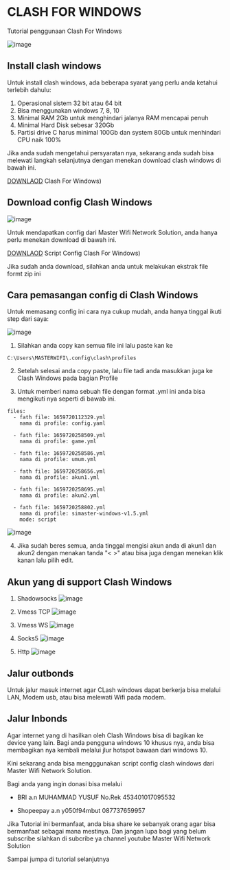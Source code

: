 # CLASH FOR WINDOWS
Tutorial penggunaan  Clash For Windows

![image](https://user-images.githubusercontent.com/46000841/183148124-3182739a-e950-4abf-bfbf-51df2a6940fa.png)

## Install clash windows
Untuk install clash windows, ada beberapa syarat yang perlu anda ketahui terlebih dahulu:

1. Operasional sistem 32 bit atau 64 bit
2. Bisa menggunakan windows 7, 8, 10
3. Minimal RAM 2Gb untuk menghindari jalanya RAM mencapai penuh
4. Minimal Hard Disk sebesar 320Gb
5. Partisi drive C harus minimal 100Gb dan system 80Gb untuk menhindari CPU naik 100%

Jika anda sudah mengetahui persyaratan nya, sekarang anda sudah bisa melewati langkah selanjutnya dengan menekan download clash windows di bawah ini.

[DOWNLAOD](https://mwns.github.io) Clash For Windows)

## Download config Clash Windows

![image](https://user-images.githubusercontent.com/46000841/183148218-7ae52d64-f8c6-4955-a71d-8605cc14972c.png)

Untuk mendapatkan config dari Master Wifi Network Solution, anda hanya perlu menekan download di bawah ini.

[DOWNLAOD](https://mwns.github.io) Script Config Clash For Windows)

Jika sudah anda download, silahkan anda untuk melakukan ekstrak file formt zip ini

## Cara pemasangan config di Clash Windows
Untuk memasang config ini cara nya cukup mudah, anda hanya tinggal ikuti step dari saya:

![image](https://user-images.githubusercontent.com/46000841/183147778-4ed52067-5138-4001-b2d9-ebdb59e0daa5.png)

1. Silahkan anda copy kan semua file ini lalu paste kan ke
```
C:\Users\MASTERWIFI\.config\clash\profiles
```
2. Setelah selesai anda copy paste, lalu file tadi anda masukkan juga ke Clash Windows pada bagian Profile

3. Untuk memberi nama sebuah file dengan format .yml ini anda bisa mengikuti nya seperti di bawab ini.
```
files:
  - fath file: 1659720112329.yml
    nama di profile: config.yaml

  - fath file: 1659720258509.yml
    nama di profile: game.yml

  - fath file: 1659720258586.yml
    nama di profile: umum.yml

  - fath file: 1659720258656.yml
    nama di profile: akun1.yml

  - fath file: 1659720258695.yml
    nama di profile: akun2.yml
    
  - fath file: 1659720258802.yml
    nama di profile: simaster-windows-v1.5.yml
    mode: script
```

![image](https://user-images.githubusercontent.com/46000841/183147879-293d16be-e08a-422b-9788-04f00a993d46.png)

4. Jika sudah beres semua, anda tinggal mengisi akun anda di akun1 dan akun2 dengan menakan tanda "< >" atau bisa juga dengan menekan klik kanan lalu pilih edit.

## Akun yang di support Clash Windows

1. Shadowsocks
![image](https://user-images.githubusercontent.com/46000841/183147328-3bb57056-d8f4-405f-a186-7deef513feef.png)

2. Vmess TCP
![image](https://user-images.githubusercontent.com/46000841/183147391-63ec18e3-8bac-4cb5-b3da-2e2a2d7024f6.png)

3. Vmess WS
![image](https://user-images.githubusercontent.com/46000841/183147421-f67e529f-369f-4c64-800c-bd38dbf31c74.png)

4. Socks5
![image](https://user-images.githubusercontent.com/46000841/183147478-212f35a0-4f1a-4448-8cc5-5c8e982bbe19.png)

5. Http
![image](https://user-images.githubusercontent.com/46000841/183147527-018e04d1-f834-4550-8b5e-6873a58d325c.png)

## Jalur outbonds
Untuk jalur masuk internet agar CLash windows dapat berkerja bisa melalui LAN, Modem usb, atau bisa melewati Wifi pada modem.

## Jalur Inbonds
Agar internet yang di hasilkan oleh Clash Windows bisa di bagikan ke device yang lain.
Bagi anda pengguna windows 10 khusus nya, anda bisa membagikan nya kembali melalui jlur hotspot bawaan dari windows 10.

Kini sekarang anda bisa mengggunakan script config clash windows dari Master Wifi Network Solution.

Bagi anda yang ingin donasi bisa melalui

- BRI a.n MUHAMMAD YUSUF
  No.Rek 453401017095532
  
- Shopeepay a.n y050f94mbut
  087737659957
  
Jika Tutorial ini bermanfaat, anda bisa share ke sebanyak orang agar bisa bermanfaat sebagai mana mestinya.
Dan jangan lupa bagi yang belum subscribe silahkan di subcribe ya channel youtube Master Wifi Network Solution

Sampai jumpa di tutorial selanjutnya
